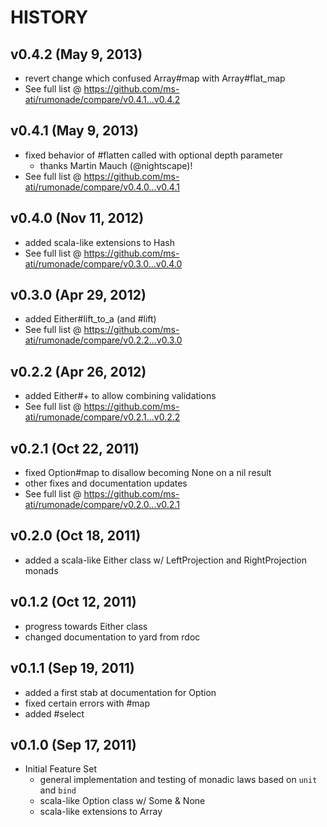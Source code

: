 # HISTORY

## v0.4.2 (May 9, 2013)

  - revert change which confused Array#map with Array#flat_map
  - See full list @ https://github.com/ms-ati/rumonade/compare/v0.4.1...v0.4.2

## v0.4.1 (May 9, 2013)

  - fixed behavior of #flatten called with optional depth parameter
      - thanks Martin Mauch (@nightscape)!
  - See full list @ https://github.com/ms-ati/rumonade/compare/v0.4.0...v0.4.1

## v0.4.0 (Nov 11, 2012)

  - added scala-like extensions to Hash
  - See full list @ https://github.com/ms-ati/rumonade/compare/v0.3.0...v0.4.0

## v0.3.0 (Apr 29, 2012)

  - added Either#lift_to_a (and #lift)
  - See full list @ https://github.com/ms-ati/rumonade/compare/v0.2.2...v0.3.0

## v0.2.2 (Apr 26, 2012)

  - added Either#+ to allow combining validations
  - See full list @ https://github.com/ms-ati/rumonade/compare/v0.2.1...v0.2.2

## v0.2.1 (Oct 22, 2011)

  - fixed Option#map to disallow becoming None on a nil result
  - other fixes and documentation updates
  - See full list @ https://github.com/ms-ati/rumonade/compare/v0.2.0...v0.2.1

## v0.2.0 (Oct 18, 2011)

  - added a scala-like Either class w/ LeftProjection and RightProjection monads

## v0.1.2 (Oct 12, 2011)

  - progress towards Either class
  - changed documentation to yard from rdoc

## v0.1.1 (Sep 19, 2011)

  - added a first stab at documentation for Option
  - fixed certain errors with #map
  - added #select

## v0.1.0 (Sep 17, 2011)

  - Initial Feature Set
    - general implementation and testing of monadic laws based on `unit` and `bind`
    - scala-like Option class w/ Some & None
    - scala-like extensions to Array
